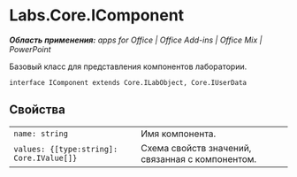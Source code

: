 
# Labs.Core.IComponent

 _**Область применения:** apps for Office | Office Add-ins | Office Mix | PowerPoint_

Базовый класс для представления компонентов лаборатории.

```
interface IComponent extends Core.ILabObject, Core.IUserData
```


## Свойства


|||
|:-----|:-----|
| `name: string`|Имя компонента.|
| `values: {[type:string]: Core.IValue[]}`|Схема свойств значений, связанная с компонентом.|

